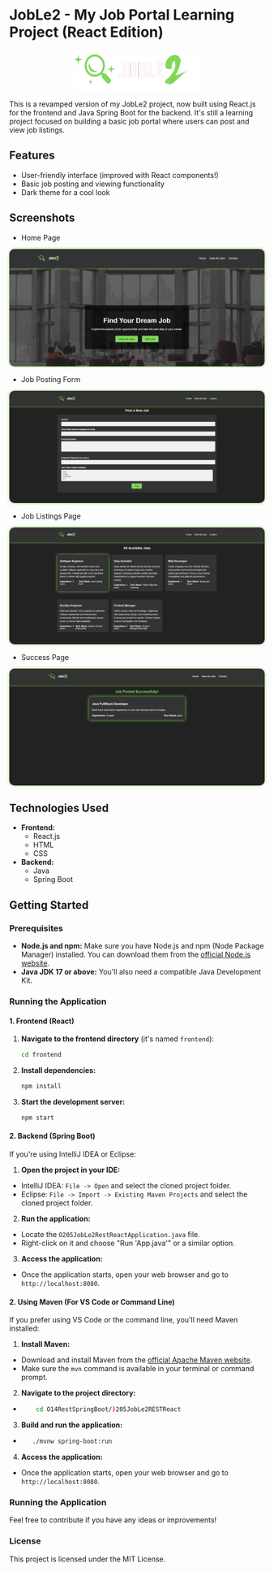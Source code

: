 # JobLe2 - My Job Portal Learning Project (React Edition)

<div align="center">
  <a href="https://github.com/YOUR_USERNAME/YOUR_REPOSITORY_NAME">
    <img src="github-assets/logo4.png" alt="Project Logo" style="height: 80px; width: 250px;">
  </a>
</div>

This is a revamped version of my JobLe2 project, now built using React.js for the frontend and Java Spring Boot for the backend. It's still a learning project focused on building a basic job portal where users can post and view job listings.

## Features

* User-friendly interface (improved with React components!)
* Basic job posting and viewing functionality
* Dark theme for a cool look

## Screenshots

* Home Page

<div align="center">
  <img src="github-assets/home.PNG" alt="Home Page Screenshot" style="border-radius: 10px; box-shadow: 0 0 5px #7ed957;">
</div>

* Job Posting Form

<div align="center">
  <img src="github-assets/jobpostingform.PNG" alt="Job Posting Form Screenshot" style="border-radius: 10px; box-shadow: 0 0 5px #7ed957;">
</div>

* Job Listings Page

<div align="center">
  <img src="github-assets/alljobs.png" alt="Job Listings Page Screenshot" style="border-radius: 10px; box-shadow: 0 0 5px #7ed957;">
</div>

* Success Page

<div align="center">
  <img src="github-assets/success.png" alt="Success Page Screenshot" style="border-radius: 10px; box-shadow: 0 0 5px #7ed957;">
</div>

## Technologies Used

* **Frontend:**
    * React.js
    * HTML
    * CSS
* **Backend:**
    * Java
    * Spring Boot

## Getting Started

### Prerequisites

* **Node.js and npm:** Make sure you have Node.js and npm (Node Package Manager) installed. You can download them from the [official Node.js website](https://nodejs.org/).
* **Java JDK 17 or above:** You'll also need a compatible Java Development Kit.

### Running the Application

#### 1. Frontend (React)

1. **Navigate to the frontend directory** (it's named `frontend`):
   ```bash
   cd frontend

2. **Install dependencies:**
   ```bash
   npm install

3. **Start the development server:**

   ```bash
   npm start

#### 2. Backend (Spring Boot)
If you're using IntelliJ IDEA or Eclipse:

  1.  **Open the project in your IDE:**
  *   IntelliJ IDEA: `File -> Open` and select the cloned project folder.
  *   Eclipse: `File -> Import -> Existing Maven Projects` and select the cloned project folder.

  2.  **Run the application:**
  *   Locate the `O205JobLe2RestReactApplication.java` file.
  *   Right-click on it and choose "Run 'App.java'" or a similar option.

  3.  **Access the application:**
  *   Once the application starts, open your web browser and go to `http://localhost:8080`.

#### 2. Using Maven (For VS Code or Command Line)

If you prefer using VS Code or the command line, you'll need Maven installed:

1. **Install Maven:**
  * Download and install Maven from the [official Apache Maven website](https://maven.apache.org/download.cgi).
  * Make sure the `mvn` command is available in your terminal or command prompt.

2. **Navigate to the project directory:**
*  ``` Bash
       cd O14RestSpringBoot/)205JobLe2RESTReact

3. **Build and run the application:**
*  ```bash
      ./mvnw spring-boot:run 

4. **Access the application:**
*   Once the application starts, open your web browser and go to `http://localhost:8080`.

### Running the Application
Feel free to contribute if you have any ideas or improvements!

### License
This project is licensed under the MIT License.